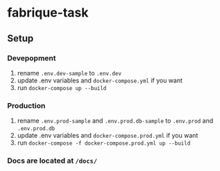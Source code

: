 # fabrique-task

## Setup
### Devepopment
1. rename `.env.dev-sample` to `.env.dev`
2. update .env variables and `docker-compose.yml` if you want
2. run `docker-compose up --build`

### Production
1. rename `.env.prod-sample` and `.env.prod.db-sample` to `.env.prod` and `.env.prod.db`
2. update .env variables and `docker-compose.prod.yml` if you want
2. run `docker-compose -f docker-compose.prod.yml up --build`

### Docs are located at `/docs/`

